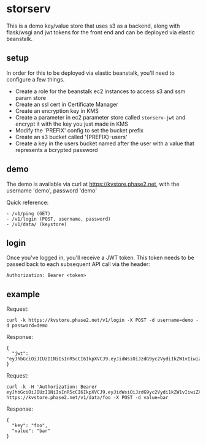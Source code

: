 # storserv

This is a demo key/value store that uses s3 as a backend, along with flask/wsgi and jwt tokens for the front end and can be deployed via elastic beanstalk.

## setup

In order for this to be deployed via elastic beanstalk, you'll need to configure a few things.

- Create a role for the beanstalk ec2 instances to access s3 and ssm param store
- Create an ssl cert in Certificate Manager
- Create an encryption key in KMS
- Create a parameter in ec2 parameter store called `storserv-jwt` and encrypt it with the key you just made in KMS
- Modify the 'PREFIX' config to set the bucket prefix
- Create an s3 bucket called '{PREFIX}-users'
- Create a key in the users bucket named after the user with a value that represents a bcrypted password

## demo

The demo is available via curl at https://kvstore.phase2.net, with the username 'demo', password 'demo'

Quick reference:

    - /v1/ping (GET)
    - /v1/login (POST, username, password)
    - /v1/data/ (keystore)

## login

Once you've logged in, you'll receive a JWT token.  This token needs to be passed back to each subsequent API call via the header:

```
Authorization: Bearer <token>
```

## example

Request:
```
curl -k https://kvstore.phase2.net/v1/login -X POST -d username=demo -d password=demo
```

Response:
```
{
  "jwt": "eyJhbGciOiJIUzI1NiIsInR5cCI6IkpXVCJ9.eyJidWsiOiJzdG9yc2Vydi1kZW1vIiwiZXhwIjoxNDk0MTgxMDUzLjE1NjAxM30.Ow4IdDucwA1dEwo0SGpgWn58r9_rhhoJPDlSkH7CRT4"
}
```

Request:
```
curl -k -H 'Authorization: Bearer eyJhbGciOiJIUzI1NiIsInR5cCI6IkpXVCJ9.eyJidWsiOiJzdG9yc2Vydi1kZW1vIiwiZXhwIjoxNDk0MTgxMDUzLjE1NjAxM30.Ow4IdDucwA1dEwo0SGpgWn58r9_rhhoJPDlSkH7CRT4' https://kvstore.phase2.net/v1/data/foo -X POST -d value=bar
```

Response:
```
{
  "key": "foo",
  "value": "bar"
}
```
